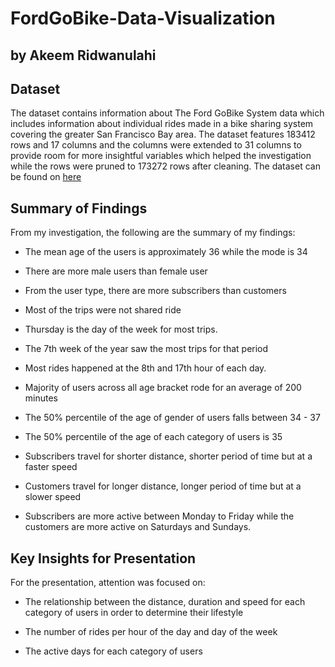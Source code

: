 # FordGoBike-Data-Visualization

## by Akeem Ridwanulahi


## Dataset

The dataset contains information about The Ford GoBike System data which includes information about individual rides made in a bike sharing system covering the greater San Francisco Bay area. The dataset features 183412 rows and 17 columns and the columns were extended to 31 columns to provide room for more insightful variables which helped the investigation while the rows were pruned to 173272 rows after cleaning. The dataset can be found on [here](https://video.udacity-data.com/topher/2020/October/5f91cf38_201902-fordgobike-tripdata/201902-fordgobike-tripdata.csv)


## Summary of Findings

From my investigation, the following are the summary of my findings:

- The mean age of the users is approximately 36 while the mode is 34

- There are more male users than female user

- From the user type, there are more subscribers than customers

- Most of the trips were not shared ride

- Thursday is the day of the week for most trips.

- The 7th week of the year saw the most trips for that period

- Most rides happened at the 8th and 17th hour of each day.

- Majority of users across all age bracket rode for an average of 200 minutes

- The 50% percentile of the age of gender of users falls between 34 - 37

- The 50% percentile of the age of each category of users is 35

- Subscribers travel for shorter distance, shorter period of time but at a faster speed

- Customers travel for longer distance, longer period of time but at a slower speed

- Subscribers are more active between Monday to Friday while the customers are more active on Saturdays and Sundays.


## Key Insights for Presentation

For the presentation, attention was focused on:

- The relationship between the distance, duration and speed for each category of users in order to determine their lifestyle

- The number of rides per hour of the day and day of the week

- The active days for each category of users
